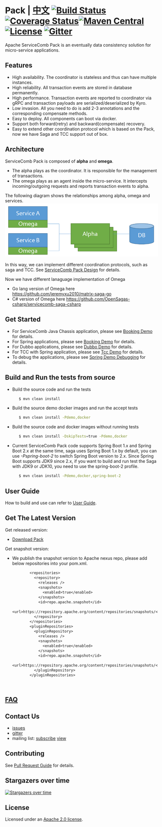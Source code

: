 # Pack | [中文](README_ZH.md) [![Build Status](https://travis-ci.org/apache/servicecomb-pack.svg?branch=master)](https://travis-ci.org/apache/servicecomb-pack?branch=master) [![Coverage Status](https://coveralls.io/repos/github/apache/servicecomb-pack/badge.svg?branch=master)](https://coveralls.io/github/apache/servicecomb-pack?branch=master)[![Maven Central](https://maven-badges.herokuapp.com/maven-central/org.apache.servicecomb.saga/saga/badge.svg)](http://search.maven.org/#search%7Cga%7C1%7Corg.apache.servicecomb.saga) [![License](https://img.shields.io/badge/license-Apache%202-4EB1BA.svg)](https://www.apache.org/licenses/LICENSE-2.0.html) [![Gitter](https://img.shields.io/badge/ServiceComb-Gitter-ff69b4.svg)](https://gitter.im/ServiceCombUsers/Saga)
Apache ServiceComb Pack is an eventually data consistency solution for micro-service applications.

## Features
* High availability. The coordinator is stateless and thus can have multiple instances.
* High reliability. All transaction events are stored in database permanently.
* High performance. Transaction events are reported to coordinator via gRPC and transaction payloads are serialized/deserialized by Kyro.
* Low invasion. All you need to do is add 2-3 annotations and the corresponding compensate methods.
* Easy to deploy. All components can boot via docker.
* Support both forward(retry) and backward(compensate) recovery.
* Easy to extend other coordination protocol which is based on the Pack, now we have Saga and TCC support out of box.

## Architecture
ServiceComb Pack is composed of  **alpha** and **omega**.
* The alpha plays as the coordinator. It is responsible for the management of transactions.
* The omega plays as an agent inside the micro-service. It intercepts incoming/outgoing requests and reports transaction events to alpha.


The following diagram shows the relationships among alpha, omega and services.
![Pack Architecture](docs/static_files/pack.png)

In this way, we can implement different coordination protocols, such as saga and TCC. See [ServiceComb Pack Design](docs/design.md) for details.

Now we have different lanaguage implementation of Omega
* Go lang version of Omega here https://github.com/jeremyxu2010/matrix-saga-go
* C# version of Omega here https://github.com/OpenSagas-csharp/servicecomb-saga-csharp

## Get Started
* For ServiceComb Java Chassis application, please see [Booking Demo](saga-demo/saga-servicecomb-demo/README.md) for details.
* For Spring applications, please see [Booking Demo](saga-demo/saga-spring-demo/README.md) for details.
* For Dubbo applications, please see [Dubbo Demo](saga-demo/saga-dubbo-demo/README.md) for details.
* For TCC with Spring application, please see [Tcc Demo](saga-demo/tcc-spring-demo/README.md) for details.
* To debug the applications, please see [Spring Demo Debugging](saga-demo/saga-spring-demo#debugging) for details.

## Build and Run the tests from source
* Build the source code and run the tests
   ```bash
      $ mvn clean install
   ```
* Build the source demo docker images and run the accept tests
   ```bash
      $ mvn clean install -Pdemo,docker
   ```
* Build the source code and docker images without running tests
   ```bash
      $ mvn clean install -DskipTests=true -Pdemo,docker
   ```     
* Current ServiceComb Pack code supports Spring Boot 1.x and Spring Boot 2.x at the same time, saga uses Spring Boot 1.x by default, you can use *-Pspring-boot-2* to switch Spring Boot version to 2.x.
Since Spring Boot supports JDK9 since 2.x, if you want to build and run test the Saga with JDK9 or JDK10, you need to use the spring-boot-2 profile. 
   ```bash
      $ mvn clean install -Pdemo,docker,spring-boot-2
   ```   

## User Guide
How to build and use can refer to [User Guide](docs/user_guide.md).

## Get The Latest Version

Get released version:
   
* [Download Pack](http://servicecomb.apache.org/release/saga-downloads/)

Get snapshot version:

*  We publish the snapshot version to Apache nexus repo, please add below repositories into your pom.xml.
   ```
           <repositories>
             <repository>
               <releases />
               <snapshots>
                 <enabled>true</enabled>
               </snapshots>
               <id>repo.apache.snapshot</id>
               <url>https://repository.apache.org/content/repositories/snapshots/</url>
             </repository>
           </repositories>
           <pluginRepositories>
             <pluginRepository>
               <releases />
               <snapshots>
                 <enabled>true</enabled>
               </snapshots>
               <id>repo.apache.snapshot</id>
               <url>https://repository.apache.org/content/repositories/snapshots/</url>
             </pluginRepository>
           </pluginRepositories>
        
             
   ```    

## [FAQ](FAQ.md)

## Contact Us
* [issues](https://issues.apache.org/jira/browse/SCB)
* [gitter](https://gitter.im/ServiceCombUsers/Saga)
* mailing list: [subscribe](mailto:dev-subscribe@servicecomb.apache.org) [view](https://lists.apache.org/list.html?dev@servicecomb.apache.org)

## Contributing
See [Pull Request Guide](http://servicecomb.apache.org/developers/submit-codes/) for details.

## Stargazers over time
[![Stargazers over time](https://starcharts.herokuapp.com/apache/servicecomb-pack.svg)](https://starcharts.herokuapp.com/apache/servicecomb-pack)
      
## License
Licensed under an [Apache 2.0 license](https://github.com/apache/servicecomb-saga/blob/master/LICENSE).
